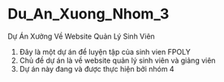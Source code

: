 # Du_An_Xuong_Nhom_3
Dự Án Xưởng Về Website Quản Lý Sinh Viên

1. Đây là một dự án để luyện tập của sinh vien FPOLY
2. Chủ đề dự án là về website quản lý sinh viên và giảng viên
3. Dự án này đang và được thực hiện bởi nhóm 4
